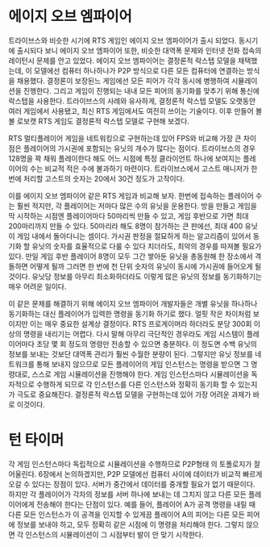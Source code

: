 # 에이지 오브 엠파이어

트라이브스와 비슷한 시기에 RTS 게임인 에이지 오브 엠파이어가 출시 되었다.
동시기에 출시되다 보니 에이지 오브 엠파이어 또한, 비슷한 대역폭 문제와 인터넷 전화 접속의 레이턴시 문제를 안고 있었다.
에이지 오브 엠파이어는 결정론적 락스텝 모델을 채택했는데, 이 모델에선 컴퓨터 하나하나가  P2P 방식으로 다른 모든 컴퓨터에 연결하는 방식을 채용했다.
결정론이 보장된느 게임에선 모든 피어가 각각 동시에 병행하여 시뮬레이션을 진행한다. 그리고 게임이 진행되는 내내 모든 피어의 동기화를 맞추기 위해 통신에 락스텝을 사용한다.
트라이브스의 사례와 유사하게, 결정론적 락스텝 모델도 오랫동안 여러 게임에서 사용됐고, 최신 RTS 게임에서도 여전히 쓰이는 기술이다. 이후 만들어 볼 볼 로보캣 RTS 게임도 결정론적 락스텝 모델로 구현해 보겠다.

RTS 멀티플레이어 게임을 네트워킹으로 구현하는데 있어 FPS와 비교해 가장 큰 차이점은 플레이어의 가시권에 포함되는 유닛의 개수가 많다는 점이다. 
트라이브스의 경우 128명을 꽉 채워 플레이한다 해도 어느 시점에 특정 클라이언트 하나에 보여지는 플레이어의 수는 비교적 적은 수에 불과하기 마련이다.
트라이브스에서 고스트 매니저가 한 번에 처리할 고스트의 숫자는 20에서 30건 정도가 고작이다.

이를 에이지 오브 엠파이어 같은 RTS 게임과 비교해 보자. 한번에 접속하는 플레이어 수는 훨씬 적지만, 각 플레이어는 저마다 많은 수의 유닛을 운용한다. 
방을 만들고 게임을 막 시작하는 시점엔 플레이어마다 50마리씩 만들 수 있고, 게임 후반으로 가면 최대 200마리까지 만들 수 있다.
50마리라 해도 8명이 참가하는 큰 판에선, 최대 400 유닛이 게임 내에서 돌아다니는 셈이다. 
가시권 판정을 절묘하게 하는 알고리즘이 있어서 동기화 할 유닛의 숫자를 효율적으로 다룰 수 있다 치더라도, 최악의 경우를 따져볼 필요가 있다.
만일 게임 후반 플레이어 8명이 모두 그간 쌓아둔 유닛을 총동원해 한 장소에서 격돌하면 어떻게 될까
그러면 한 번에 천 단위 숫자의 유닛이 동시에 가시권에 들어오게 될 것이다. 유닛당 정보를 아무리 최소화하더라도 이렇게 많은 유닛의 정보를 동기화하기는 매우 어려운 일이다.

이 같은 문제를 해결하기 위해 에이지 오브 엠파이어 개발자들은 개별 유닛을 하나하나 동기화하는 대신 플레이어가 입력한 명령을 동기화 하기로 했다.
얼핏 작은 차이처럼 보이지만 이는 매우 중요한 설계상 결정이다. RTS 프로게이머라 하더라도 분당 300회 이상의 명령을 내리기는 어렵다.
다시 말해 아무리 극단적인 경우라도 게임 시스템이 플레이어마다 초당 몇 회 정도의 명령만 전송할 수 있으면 충분하다. 이 정도면 수백 유닛의 정보를 보내는 것보단 대역폭 관리가 훨씬 수월한 분량이 된다.
그렇지만 유닛 정보를 네트워크를 통해 보내지 않으므로 모든 플레이어의 게임 인스턴스는 명령을 받으면 그 명령대로, 스스로 게임 시뮬레이션을 진행해야 한다.
게임 인스턴스마다 시뮬레이션을 독자적으로 수행하게 되므로 각 인스턴스를 다른 인스턴스와 정확히 동기화 할 수 있는지가 극도로 중요해진다.
결정론적 락스텝 모델을 구현하는데 있어 가장 어려운 과제가 바로 이것이다.

# 턴 타이머

각 게임 인스턴스마다 독립적으로 시뮬레이션을 수행하므로 P2P형태 의 토폴로지가 잘 어울린다. 
6장에서 논의하겠지만, P2P 모델에선 컴퓨터 사이에 데이터가 비교적 빠르게 오갈 수 있다는 장점이 있다. 서버가 중간에서 데이터를 중개할 필요가 없기 때문이다.
하지만 각 플레이어가 각자의 정보를 서버 하나에 보내는 데 그치지 않고 다른 모든 플레이어에게 전송해야 한다는 단점이 있다.
예를 들어, 플레이어 A가 공격 명령을 내릴 때 다른 모든 인스턴스가 이 공격을 인지할 수 있게끔 플레이어 A의 피어는 다른 모든 피어에 정보를 보내야 하고, 모두 정확히 같은 시점에 이 명령을 처리해야 한다.
그렇지 않으면 각 인스턴스의 시뮬레이션이 그 시점부터 발이 안 맞기 시작한다.

